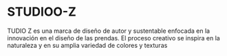 # STUDIOO-Z
TUDIO Z es una marca de diseño de autor y sustentable enfocada en la innovación en el diseño de las prendas. El proceso creativo se inspira en la naturaleza y en su amplia variedad de colores y texturas
